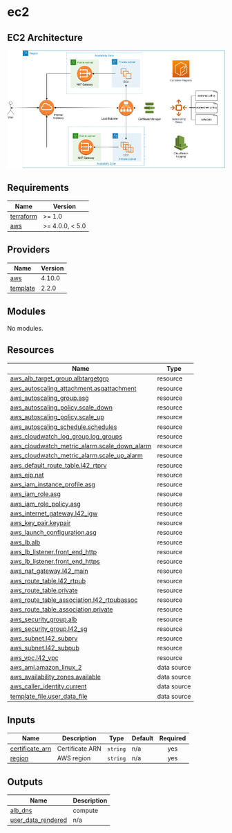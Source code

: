 # ec2

## EC2 Architecture

![ec2](../docs/ec2.drawio.png)

<!-- BEGIN_TF_DOCS -->
## Requirements

| Name | Version |
|------|---------|
| <a name="requirement_terraform"></a> [terraform](#requirement\_terraform) | >= 1.0 |
| <a name="requirement_aws"></a> [aws](#requirement\_aws) | >= 4.0.0, < 5.0 |

## Providers

| Name | Version |
|------|---------|
| <a name="provider_aws"></a> [aws](#provider\_aws) | 4.10.0 |
| <a name="provider_template"></a> [template](#provider\_template) | 2.2.0 |

## Modules

No modules.

## Resources

| Name | Type |
|------|------|
| [aws_alb_target_group.albtargetgrp](https://registry.terraform.io/providers/hashicorp/aws/latest/docs/resources/alb_target_group) | resource |
| [aws_autoscaling_attachment.asgattachment](https://registry.terraform.io/providers/hashicorp/aws/latest/docs/resources/autoscaling_attachment) | resource |
| [aws_autoscaling_group.asg](https://registry.terraform.io/providers/hashicorp/aws/latest/docs/resources/autoscaling_group) | resource |
| [aws_autoscaling_policy.scale_down](https://registry.terraform.io/providers/hashicorp/aws/latest/docs/resources/autoscaling_policy) | resource |
| [aws_autoscaling_policy.scale_up](https://registry.terraform.io/providers/hashicorp/aws/latest/docs/resources/autoscaling_policy) | resource |
| [aws_autoscaling_schedule.schedules](https://registry.terraform.io/providers/hashicorp/aws/latest/docs/resources/autoscaling_schedule) | resource |
| [aws_cloudwatch_log_group.log_groups](https://registry.terraform.io/providers/hashicorp/aws/latest/docs/resources/cloudwatch_log_group) | resource |
| [aws_cloudwatch_metric_alarm.scale_down_alarm](https://registry.terraform.io/providers/hashicorp/aws/latest/docs/resources/cloudwatch_metric_alarm) | resource |
| [aws_cloudwatch_metric_alarm.scale_up_alarm](https://registry.terraform.io/providers/hashicorp/aws/latest/docs/resources/cloudwatch_metric_alarm) | resource |
| [aws_default_route_table.l42_rtprv](https://registry.terraform.io/providers/hashicorp/aws/latest/docs/resources/default_route_table) | resource |
| [aws_eip.nat](https://registry.terraform.io/providers/hashicorp/aws/latest/docs/resources/eip) | resource |
| [aws_iam_instance_profile.asg](https://registry.terraform.io/providers/hashicorp/aws/latest/docs/resources/iam_instance_profile) | resource |
| [aws_iam_role.asg](https://registry.terraform.io/providers/hashicorp/aws/latest/docs/resources/iam_role) | resource |
| [aws_iam_role_policy.asg](https://registry.terraform.io/providers/hashicorp/aws/latest/docs/resources/iam_role_policy) | resource |
| [aws_internet_gateway.l42_igw](https://registry.terraform.io/providers/hashicorp/aws/latest/docs/resources/internet_gateway) | resource |
| [aws_key_pair.keypair](https://registry.terraform.io/providers/hashicorp/aws/latest/docs/resources/key_pair) | resource |
| [aws_launch_configuration.asg](https://registry.terraform.io/providers/hashicorp/aws/latest/docs/resources/launch_configuration) | resource |
| [aws_lb.alb](https://registry.terraform.io/providers/hashicorp/aws/latest/docs/resources/lb) | resource |
| [aws_lb_listener.front_end_http](https://registry.terraform.io/providers/hashicorp/aws/latest/docs/resources/lb_listener) | resource |
| [aws_lb_listener.front_end_https](https://registry.terraform.io/providers/hashicorp/aws/latest/docs/resources/lb_listener) | resource |
| [aws_nat_gateway.l42_main](https://registry.terraform.io/providers/hashicorp/aws/latest/docs/resources/nat_gateway) | resource |
| [aws_route_table.l42_rtpub](https://registry.terraform.io/providers/hashicorp/aws/latest/docs/resources/route_table) | resource |
| [aws_route_table.private](https://registry.terraform.io/providers/hashicorp/aws/latest/docs/resources/route_table) | resource |
| [aws_route_table_association.l42_rtpubassoc](https://registry.terraform.io/providers/hashicorp/aws/latest/docs/resources/route_table_association) | resource |
| [aws_route_table_association.private](https://registry.terraform.io/providers/hashicorp/aws/latest/docs/resources/route_table_association) | resource |
| [aws_security_group.alb](https://registry.terraform.io/providers/hashicorp/aws/latest/docs/resources/security_group) | resource |
| [aws_security_group.l42_sg](https://registry.terraform.io/providers/hashicorp/aws/latest/docs/resources/security_group) | resource |
| [aws_subnet.l42_subprv](https://registry.terraform.io/providers/hashicorp/aws/latest/docs/resources/subnet) | resource |
| [aws_subnet.l42_subpub](https://registry.terraform.io/providers/hashicorp/aws/latest/docs/resources/subnet) | resource |
| [aws_vpc.l42_vpc](https://registry.terraform.io/providers/hashicorp/aws/latest/docs/resources/vpc) | resource |
| [aws_ami.amazon_linux_2](https://registry.terraform.io/providers/hashicorp/aws/latest/docs/data-sources/ami) | data source |
| [aws_availability_zones.available](https://registry.terraform.io/providers/hashicorp/aws/latest/docs/data-sources/availability_zones) | data source |
| [aws_caller_identity.current](https://registry.terraform.io/providers/hashicorp/aws/latest/docs/data-sources/caller_identity) | data source |
| [template_file.user_data_file](https://registry.terraform.io/providers/hashicorp/template/latest/docs/data-sources/file) | data source |

## Inputs

| Name | Description | Type | Default | Required |
|------|-------------|------|---------|:--------:|
| <a name="input_certificate_arn"></a> [certificate\_arn](#input\_certificate\_arn) | Certificate ARN | `string` | n/a | yes |
| <a name="input_region"></a> [region](#input\_region) | AWS region | `string` | n/a | yes |

## Outputs

| Name | Description |
|------|-------------|
| <a name="output_alb_dns"></a> [alb\_dns](#output\_alb\_dns) | compute |
| <a name="output_user_data_rendered"></a> [user\_data\_rendered](#output\_user\_data\_rendered) | n/a |
<!-- END_TF_DOCS -->
